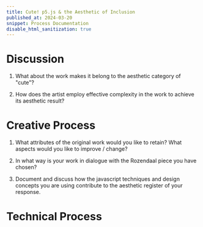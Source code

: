 ```yaml
---
title: Cute! p5.js & the Aesthetic of Inclusion
published_at: 2024-03-20
snippet: Process Documentation
disable_html_sanitization: true
---
```

# Discussion
1. What about the work makes it belong to the aesthetic category of "cute"?

2. How does the artist employ effective complexity in the work to achieve its aesthetic result?


# Creative Process
1. What attributes of the original work would you like to retain? What aspects would you like to improve / change?

2. In what way is your work in dialogue with the Rozendaal piece you have chosen?

3. Document and discuss how the javascript techniques and design concepts you are using contribute to the aesthetic register of your response.
 
# Technical Process
